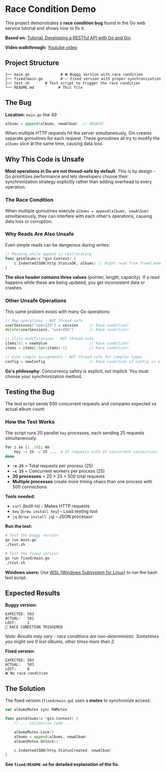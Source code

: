 # Race Condition Demo

This project demonstrates a **race condition bug** found in the Go web service tutorial and shows how to fix it.

**Based on:** [Tutorial: Developing a RESTful API with Go and Gin](https://go.dev/doc/tutorial/web-service-gin)

**Video walkthrough:** [Youtube video](https://www.youtube.com/watch?v=5diIXJ5HQGU)

## Project Structure

```
├── main.go              # ❌ Buggy version with race condition
├── fixed/main.go        # ✅ Fixed version with proper synchronization
├── test.sh       # Test script to trigger the race condition
└── README.md           # This file
```

## The Bug

**Location:** `main.go` line 49

```go
albums = append(albums, newAlbum)  // UNSAFE!
```

When multiple HTTP requests hit the server simultaneously, Gin creates separate goroutines for each request. These goroutines all try to modify the `albums` slice at the same time, causing data loss.

## Why This Code is Unsafe

**Most operations in Go are not thread-safe by default**. This is by design - Go prioritizes performance and lets developers choose their synchronization strategy explicitly rather than adding overhead to every operation.

### The Race Condition

When multiple goroutines execute `albums = append(albums, newAlbum)` simultaneously, they can interfere with each other's operations, causing data loss or corruption.

### Why Reads Are Also Unsafe

Even simple reads can be dangerous during writes:

```go
// Reading while append is reallocating
func getAlbums(c *gin.Context) {
    c.IndentedJSON(http.StatusOK, albums) // Might read from freed memory!
}
```

**The slice header contains three values** (pointer, length, capacity). If a read happens while these are being updated, you get inconsistent data or crashes.

### Other Unsafe Operations

This same problem exists with many Go operations:

```go
// Map operations - NOT thread-safe
userSessions["user123"] = session     // Race condition!
delete(userSessions, "user456")       // Race condition!

// Slice modifications - NOT thread-safe
items[0] = newValue                   // Race condition!
items = items[:len(items)-1]          // Race condition!

// Even simple assignments - NOT thread-safe for complex types
config = newConfig                    // Race condition if config is a struct!
```

**Go's philosophy**: Concurrency safety is explicit, not implicit. You must choose your synchronization method.

## Testing the Bug

The test script sends 500 concurrent requests and compares expected vs actual album count:

### How the Test Works

The script runs 20 parallel `hey` processes, each sending 25 requests simultaneously:

```bash
for i in {1..20}; do
    hey -n 25 -c 25 ...  # 25 requests with 25 concurrent connections
done
```

- **`-n 25`** = Total requests per process (25)
- **`-c 25`** = Concurrent workers per process (25)  
- **20 processes** = 20 × 25 = 500 total requests
- **Multiple processes** create more timing chaos than one process with 500 connections

**Tools needed:**

- `curl` (built-in) - Makes HTTP requests
- `hey` (`brew install hey`) - Load testing tool
- `jq` (`brew install jq`) - JSON processor

**Run the test:**

```bash
# Test the buggy version
go run main.go
./test.sh

# Test the fixed version
go run fixed/main.go
./test.sh
```

**Windows users:** Use [WSL (Windows Subsystem for Linux)](https://docs.microsoft.com/en-us/windows/wsl/install) to run the bash test script.

## Expected Results

**Buggy version:**

```
EXPECTED: 503
ACTUAL:   501
LOST:     2
🎯 RACE CONDITION TRIGGERED
```

_Note: Results may vary - race conditions are non-deterministic. Sometimes you might see 0 lost albums, other times more than 2._

**Fixed version:**

```
EXPECTED: 503
ACTUAL:   503
LOST:     0
❌ No race condition
```

## The Solution

The fixed version (`fixed/main.go`) uses a **mutex** to synchronize access:

```go
var albumsMutex sync.RWMutex

func postAlbums(c *gin.Context) {
    // ... validation code ...

    albumsMutex.Lock()
    albums = append(albums, newAlbum)
    albumsMutex.Unlock()

    c.IndentedJSON(http.StatusCreated, newAlbum)
}
```

**See `fixed/README.md` for detailed explanation of the fix.**
